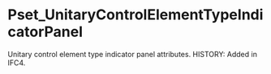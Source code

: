# Pset_UnitaryControlElementTypeIndicatorPanel

Unitary control element type indicator panel attributes.<!-- end of definition --> HISTORY: Added in IFC4.

